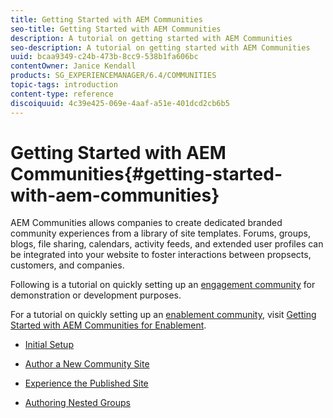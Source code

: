 ```yaml
---
title: Getting Started with AEM Communities
seo-title: Getting Started with AEM Communities
description: A tutorial on getting started with AEM Communities
seo-description: A tutorial on getting started with AEM Communities
uuid: bcaa9349-c24b-473b-8cc9-538b1fa606bc
contentOwner: Janice Kendall
products: SG_EXPERIENCEMANAGER/6.4/COMMUNITIES
topic-tags: introduction
content-type: reference
discoiquuid: 4c39e425-069e-4aaf-a51e-401dcd2cb6b5
---
```


# Getting Started with AEM Communities{#getting-started-with-aem-communities}

AEM Communities allows companies to create dedicated branded community experiences from a library of site templates. Forums, groups, blogs, file sharing, calendars, activity feeds, and extended user profiles can be integrated into your website to foster interactions between propsects, customers, and companies.

Following is a tutorial on quickly setting up an [engagement community](../../communities/using/overview.md#engagementcommunity) for demonstration or development purposes.

For a tutorial on quickly setting up an [enablement community](../../communities/using/overview.md#enablementcommunity), visit [Getting Started with AEM Communities for Enablement](../../communities/using/getting-started-enablement.md).

* [Initial Setup](../../communities/using/setup.md)

* [Author a New Community Site](../../communities/using/create-site.md)

* [Experience the Published Site](../../communities/using/published-site.md)

* [Authoring Nested Groups](../../communities/using/nested-groups.md)

